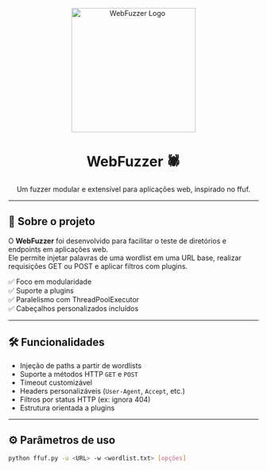 <p align="center">
  <img src="logo.png" alt="WebFuzzer Logo" width="250">
</p>

<h1 align="center">WebFuzzer 🕷️</h1>
<p align="center">
  Um fuzzer modular e extensível para aplicações web, inspirado no ffuf.
</p>

---

## 🚀 Sobre o projeto

O **WebFuzzer** foi desenvolvido para facilitar o teste de diretórios e endpoints em aplicações web.  
Ele permite injetar palavras de uma wordlist em uma URL base, realizar requisições GET ou POST e aplicar filtros com plugins.

✅ Foco em modularidade  
✅ Suporte a plugins  
✅ Paralelismo com ThreadPoolExecutor  
✅ Cabeçalhos personalizados incluídos

---

## 🛠️ Funcionalidades

- Injeção de paths a partir de wordlists
- Suporte a métodos HTTP `GET` e `POST`
- Timeout customizável
- Headers personalizáveis (`User-Agent`, `Accept`, etc.)
- Filtros por status HTTP (ex: ignora 404)
- Estrutura orientada a plugins

---

## ⚙️ Parâmetros de uso

```bash
python ffuf.py -u <URL> -w <wordlist.txt> [opções]
